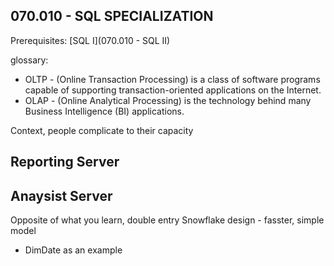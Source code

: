 ## 070.010 - SQL SPECIALIZATION ##

Prerequisites: [SQL I](070.010 - SQL II)

glossary:
  - OLTP - (Online Transaction Processing) is a class of software programs capable of supporting transaction-oriented applications on the Internet.
  - OLAP - (Online Analytical Processing) is the technology behind many Business Intelligence (BI) applications.
  

Context, people complicate to their capacity

## Reporting Server ##


## Anaysist Server ##

  
Opposite of what you learn, double entry
Snowflake design - fasster, simple model
- DimDate as an example